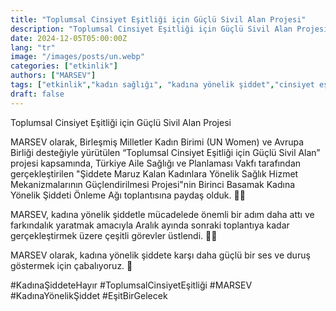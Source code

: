 ```yaml
---
title: "Toplumsal Cinsiyet Eşitliği için Güçlü Sivil Alan Projesi"
description: "Toplumsal Cinsiyet Eşitliği için Güçlü Sivil Alan Projesi"
date: 2024-12-05T05:00:00Z
lang: "tr"
image: "/images/posts/un.webp"
categories: ["etkinlik"]
authors: ["MARSEV"]
tags: ["etkinlik","kadın sağlığı", "kadına yönelik şiddet","cinsiyet eşitliği", "birleşmiş milletler","toplantı"]
draft: false
---
```

Toplumsal Cinsiyet Eşitliği için Güçlü Sivil Alan Projesi

MARSEV olarak, Birleşmiş Milletler Kadın Birimi (UN Women) ve Avrupa Birliği desteğiyle yürütülen “Toplumsal Cinsiyet Eşitliği için Güçlü Sivil Alan” projesi kapsamında, Türkiye Aile Sağlığı ve Planlaması Vakfı tarafından gerçekleştirilen "Şiddete Maruz Kalan Kadınlara Yönelik Sağlık Hizmet Mekanizmalarının Güçlendirilmesi Projesi"nin Birinci Basamak Kadına Yönelik Şiddeti Önleme Ağı toplantısına paydaş olduk. 🙌🏻

MARSEV, kadına yönelik şiddetle mücadelede önemli bir adım daha attı ve farkındalık yaratmak amacıyla Aralık ayında sonraki toplantıya kadar gerçekleştirmek üzere çeşitli görevler üstlendi. 🙋‍♀

MARSEV olarak, kadına yönelik şiddete karşı daha güçlü bir ses ve duruş göstermek için çabalıyoruz. 💜

#KadınaŞiddeteHayır #ToplumsalCinsiyetEşitliği #MARSEV #KadınaYönelikŞiddet #EşitBirGelecek